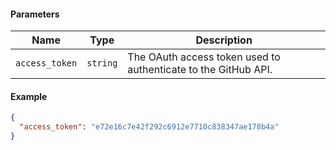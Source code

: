 #### Parameters

Name | Type | Description
-----|------|--------------
`access_token` | `string` | The OAuth access token used to authenticate to the GitHub API.

#### Example

```json
{
  "access_token": "e72e16c7e42f292c6912e7710c838347ae178b4a"
}
```
